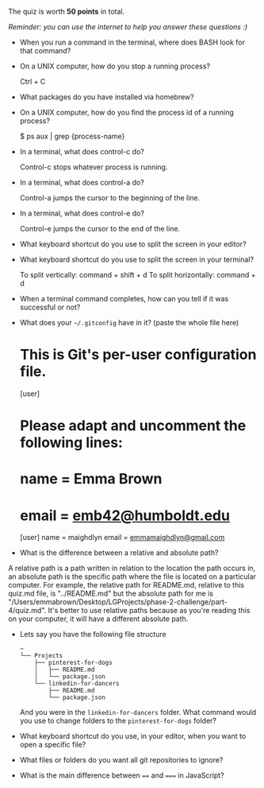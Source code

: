 The quiz is worth __50 points__ in total.

_Reminder: you can use the internet to help you answer these questions :)_

- When you run a command in the terminal, where does BASH look for that command?
<!-- Still need to answer!!! -->

- On a UNIX computer, how do you stop a running process?

  Ctrl + C

- What packages do you have installed via homebrew?
<!-- Still need to answer!!! -->

- On a UNIX computer, how do you find the process id of a running process?

  $ ps aux | grep {process-name}
<!-- Read more about this later. -->

- In a terminal, what does control-c do?

  Control-c stops whatever process is running.

- In a terminal, what does control-a do?

  Control-a jumps the cursor to the beginning of the line.

- In a terminal, what does control-e do?

  Control-e jumps the cursor to the end of the line.

- What keyboard shortcut do you use to split the screen in your editor?
<!-- The internet's suggestion of command + k + arrow doesn't work... needs further digging -->

- What keyboard shortcut do you use to split the screen in your terminal?

  To split vertically: command + shift + d
  To split horizontally: command + d

- When a terminal command completes, how can you tell if it was successful or not?
<!-- Still need to answer!!! -->

- What does your `~/.gitconfig` have in it? (paste the whole file here)

  # This is Git's per-user configuration file.
  [user]
  # Please adapt and uncomment the following lines:
  #	name = Emma Brown
  #	email = emb42@humboldt.edu
  [user]
  name = maighdlyn
  email = emmamaighdlyn@gmail.com

- What is the difference between a relative and absolute path?

A relative path is a path written in relation to the location the path occurs in, an absolute path is the specific path where the file is located on a particular computer. For example, the relative path for README.md, relative to this quiz.md file, is "../README.md" but the absolute path for me is "/Users/emmabrown/Desktop/LGProjects/phase-2-challenge/part-4/quiz.md". It's better to use relative paths because as you're reading this on your computer, it will have a different absolute path.

- Lets say you have the following file structure

  ```
  ~
  └── Projects
      ├── pinterest-for-dogs
      │   ├── README.md
      │   └── package.json
      └── linkedin-for-dancers
          ├── README.md
          └── package.json
  ```

  And you were in the `linkedin-for-dancers` folder. What command would you use to change folders to the `pinterest-for-dogs` folder?

  <!-- Still need to answer!!! -->

- What keyboard shortcut do you use, in your editor, when you want to open a specific file?
<!-- Still need to answer!!! -->

- What files or folders do you want all git repositories to ignore?
<!-- Still need to answer!!! -->

- What is the main difference between `==` and `===` in JavaScript?
<!-- Still need to answer!!! -->
